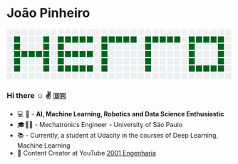 # João Pinheiro
![](./assets/hello_git.png)
### Hi there :relaxed: :v: <!---<span>&#x1f1e7;&#x1f1f7;</span> --> 🇧🇷
- :computer: :robot: - **AI, Machine Learning, Robotics and Data Science Enthusiastic**
- :mortar_board::wrench::microscope: - Mechatronics Engineer - University of São Paulo
- :books: - Currently, a student at Udacity in the courses of Deep Learning, Machine Learning
- :movie_camera: Content Creator at YouTube  [2001 Engenharia](https://www.youtube.com/channel/UCZyFebN0_gF2yy5fhVhlXtA)
